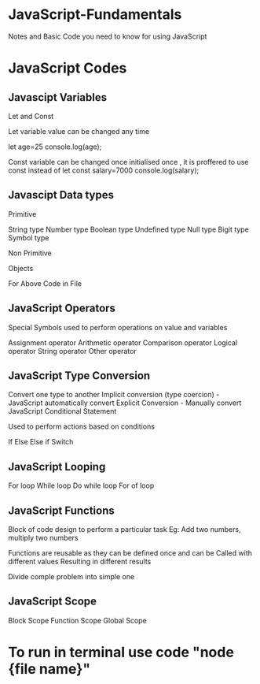 # JavaScript-Fundamentals
Notes and Basic Code you need to know for using JavaScript

<h1>JavaScript Codes</h1>


<h2>Javascipt Variables</h2>

Let and Const

Let variable value can be changed any time

let age=25
console.log(age); 

Const variable can be changed once initialised once , it is proffered to use const instead of let
const salary=7000
console.log(salary);


<h2>Javascipt Data types</h2>

Primitive

String type
Number type
Boolean type
Undefined type
Null type
Bigit type
Symbol type

Non Primitive

Objects

 For Above Code in File

<h2>JavaScript Operators</h2>

Special Symbols used to perform operations on value and variables

Assignment operator
Arithmetic operator
Comparison operator
Logical operator
String operator
Other operator


<h2>JavaScript Type Conversion</h2>

Convert one type to another
Implicit conversion (type coercion) - JavaScript automatically convert
Explicit Conversion - Manually convert
JavaScript Conditional Statement

Used to perform actions based on conditions

If
Else
Else if
Switch

<h2>JavaScript Looping</h2>

For loop
While loop
Do while loop
For of loop

<h2>JavaScript Functions</h2>

Block of code design to perform a particular task
Eg: Add two numbers, multiply two numbers

Functions are reusable as they can be defined once and can be Called with different values
Resulting in different results

Divide comple problem into simple one


<h2>JavaScript Scope </h2>

Block Scope
Function Scope
Global Scope



<h1>To run in terminal use code "node {file name}"</h1>